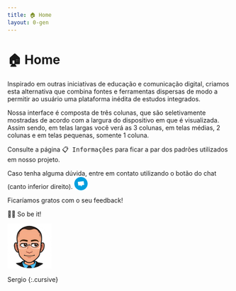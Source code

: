 ```yaml
---
title: 🏠 Home
layout: 0-gen
---
```


# 🏠 Home

Inspirado em outras iniciativas de educação e comunicação digital, criamos esta alternativa que combina fontes e ferramentas dispersas de modo a permitir ao usuário uma plataforma inédita de estudos integrados.

Nossa interface é composta de três colunas, que são seletivamente mostradas de acordo com a largura do dispositivo em que é visualizada. Assim sendo, em telas largas você verá as 3 colunas, em telas médias, 2 colunas e em telas pequenas, somente 1 coluna.

Consulte a página <kbd>📋 Informações</kbd> para ficar a par dos padrões utilizados em nosso projeto.

Caso tenha alguma dúvida, entre em contato utilizando o botão do chat (canto inferior direito). <img src="./framework/crisp-logo.svg" width="30" height="30" alt="botão do crisp chat" style="all: unset; height: 30px; vertical-align: text-bottom;">

Ficaríamos gratos com o seu feedback!

🙏🏼 So be it!

<img src="./framework/baldy.webp" width="100" height="100" alt="bitmoji de sergio" style="all: unset; background-color: transparent;  width: 100px; transform: scaleX(-1)">

Sergio
{:.cursive}

<p>&nbsp;</p>
<p>&nbsp;</p>
